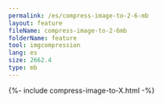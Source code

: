```yaml
---
permalink: /es/compress-image-to-2-6-mb
layout: feature
fileName: compress-image-to-2-6mb
folderName: feature
tool: imgcompression
lang: es
size: 2662.4
type: mb
---
```


{%- include compress-image-to-X.html -%}
